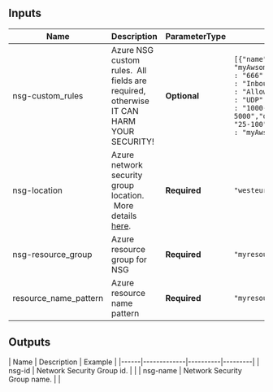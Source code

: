 ## Inputs

| Name | Description | ParameterType | Example | ValueType | Default |
|------|-------------|----------|---------|:----:|:-----:|
| nsg-custom\_rules | Azure NSG custom rules. &nbsp;All fields are required, otherwise IT CAN HARM YOUR SECURITY! |**Optional** |```[{"name"                  : "myAwsomeRule","priority"              : "666","direction"             : "Inbound","access"                : "Allow","protocol"              : "UDP","source_port_range"     : "1000-5000","destination_port_range": "25-100","description"           : "myAwsomeDescription"}]``` | list | `[]` |
| nsg-location | Azure network security group location. &nbsp;More details [here](https://azure.microsoft.com/en-us/global-infrastructure/regions/). |**Required** |```"westeurope"``` | string | `""` |
| nsg-resource\_group | Azure resource group for NSG |**Required** |```"myresourcegroup"``` | string | `""` |
| resource\_name\_pattern | Azure resource name pattern |**Required** |```"myresource"``` | string | `""` |

## Outputs

| Name | Description | Example |
|------|-------------|----------|---------|
| nsg-id | Network Security Group id. | |
| nsg-name | Network Security Group name. | |

